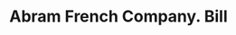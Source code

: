 ---
doi: 10.7916/D8ST91T1
date_other: '1890'
date_other_textual: 1890-1899
form: printed ephemera
genre:
- Invoices
name:
- Abram French Company
object_in_context_url: https://biggert.cul.columbia.edu/items/view/ave_biggert_00324
subject_hierarchical_geographic:
- Boston, Massachusetts, United States
subject_name:
- Abram French Company
title: Abram French Company. Bill
sort_title: Abram French Company. Bill
call_number: ave_biggert_00324
coordinates:
- 42.35805555555556,-71.06361111111111
pid: ave_biggert_00324
identifiers: ave_biggert_00324
thumbnail: https://derivativo-3.library.columbia.edu/iiif/2/ldpd:344044/full/!256,256/0/native.jpg
permalink: "/biggert/ave_biggert_00324/"
layout: iiif-image-page
---